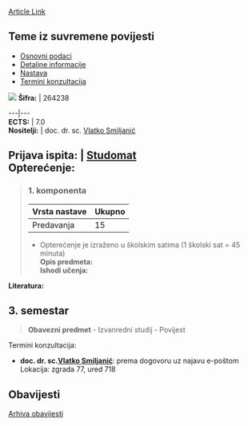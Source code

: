 [Article Link](https://www.fhs.hr/predmet/tisp)

## Teme iz suvremene povijesti
  * [Osnovni podaci](https://www.fhs.hr/predmet/tisp#v1id-904881_981445_1_0 "Osnovni podaci")
  * [Detaljne informacije](https://www.fhs.hr/predmet/tisp#v1id-904881_981445_1_1 "Detaljne informacije")
  * [Nastava](https://www.fhs.hr/predmet/tisp#v1id-904881_981445_1_2 "Nastava")
  * [Termini konzultacija](https://www.fhs.hr/predmet/tisp#v1id-904881_981445_1_3 "Termini konzultacija")


[![](https://www.fhs.hr/img/flags/gif/hr.gif)](https://www.fhs.hr/predmet/tisp)
**Šifra:** |  264238  
  
---|---  
**ECTS:** |  7.0   
**Nositelji:** |  doc. dr. sc. [Vlatko Smiljanić](https://www.fhs.hr/djelatnik/vlatko.smiljanic)   
  
**Prijava ispita:** |  [Studomat](http://www.isvu.hr/studomat)  
**Opterećenje:**  
---  
> ### 1. komponenta
> | Vrsta nastave | Ukupno  
> ---|---  
> Predavanja | 15  
> * Opterećenje je izraženo u školskim satima (1 školski sat = 45 minuta)   
**Opis predmeta:**  
> **Ishodi učenja:**  

  
**Literatura:**  

  
**3. semestar**  
---  
> **Obavezni predmet** - Izvanredni studij - Povijest  
>   
Termini konzultacija: 
  * **doc. dr. sc.[Vlatko Smiljanić](https://www.fhs.hr/djelatnik/vlatko.smiljanic)**: 
prema dogovoru uz najavu e-poštom
Lokacija: zgrada 77, ured 718 


## Obavijesti
[Arhiva obavijesti](https://www.fhs.hr/predmet/tisp?@=21mii#news_123645 "Arhiva obavijesti")
